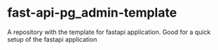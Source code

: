 # fast-api-pg_admin-template
A repository with the template for fastapi application. Good for a quick setup of the fastapi application
